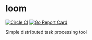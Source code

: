 # loom

[![Circle CI](https://circleci.com/gh/go-loom/loom.svg?style=svg)](https://circleci.com/gh/go-loom/loom) 
[![Go Report Card](https://goreportcard.com/badge/github.com/go-loom/loom)](https://goreportcard.com/report/github.com/go-loom/loom)

Simple distributed task processing tool 
